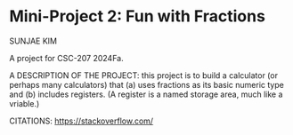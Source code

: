 
# Mini-Project 2: Fun with Fractions

SUNJAE KIM

A project for CSC-207 2024Fa.

A DESCRIPTION OF THE PROJECT: 
this project is to build a calculator (or perhaps many calculators) that (a) uses fractions as its basic numeric type and (b) includes registers. (A register is a named storage area, much like a vriable.)

CITATIONS:
https://stackoverflow.com/

